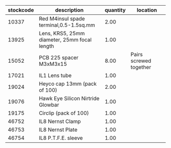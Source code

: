 |stockcode|description|quantity|location|
|---------|-----------|--------|--------|
|10337|Red M4insul spade terminal,0.5-1.5sq.mm|2.00||
|13925|Lens, KRS5, 25mm diameter, 25mm focal length|1.00||
|15052|PCB 225 spacer M3xM3x15|8.00|Pairs screwed together|
|17021|IL1 Lens tube|1.00||
|19024|Heyco cap 13mm (pack of 100)|2.00| |
|19076|Hawk Eye Silicon Nirtride Glowbar|1.00||
|19175|Circlip (pack of 100)|1.00||
|46752|IL8 Nernst Clamp|1.00||
|46753|IL8 Nernst Plate|1.00||
|46754|IL8 P.T.F.E. sleeve|1.00||
